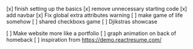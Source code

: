 [x] finish setting up the basics
[x] remove unnecessary starting code
[x] add navbar
[x] Fix global extra attributes warning
[ ] make game of life somehow
[ ] shared checkboxs game
[ ] Djikstras showcase

[ ] Make website more like a portfolio
[ ] graph animation on back of homeback
[ ] inspiration from https://demo.reactresume.com/
